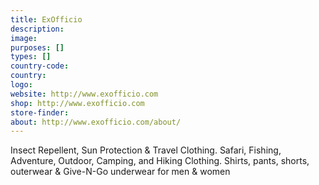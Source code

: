 ```yaml
---
title: ExOfficio
description:
image:
purposes: []
types: []
country-code:
country:
logo:
website: http://www.exofficio.com
shop: http://www.exofficio.com
store-finder:
about: http://www.exofficio.com/about/
---
```

Insect Repellent, Sun Protection &amp; Travel Clothing. Safari, Fishing, Adventure, Outdoor, Camping, and Hiking Clothing. Shirts, pants, shorts, outerwear &amp; Give-N-Go underwear for men &amp; women
